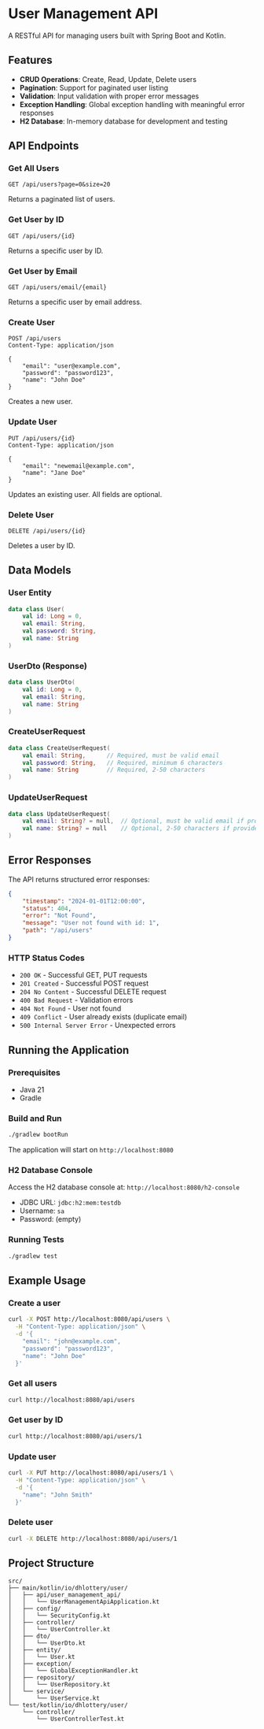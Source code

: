 # User Management API

A RESTful API for managing users built with Spring Boot and Kotlin.

## Features

- **CRUD Operations**: Create, Read, Update, Delete users
- **Pagination**: Support for paginated user listing
- **Validation**: Input validation with proper error messages
- **Exception Handling**: Global exception handling with meaningful error responses
- **H2 Database**: In-memory database for development and testing

## API Endpoints

### Get All Users
```
GET /api/users?page=0&size=20
```
Returns a paginated list of users.

### Get User by ID
```
GET /api/users/{id}
```
Returns a specific user by ID.

### Get User by Email
```
GET /api/users/email/{email}
```
Returns a specific user by email address.

### Create User
```
POST /api/users
Content-Type: application/json

{
    "email": "user@example.com",
    "password": "password123",
    "name": "John Doe"
}
```
Creates a new user.

### Update User
```
PUT /api/users/{id}
Content-Type: application/json

{
    "email": "newemail@example.com",
    "name": "Jane Doe"
}
```
Updates an existing user. All fields are optional.

### Delete User
```
DELETE /api/users/{id}
```
Deletes a user by ID.

## Data Models

### User Entity
```kotlin
data class User(
    val id: Long = 0,
    val email: String,
    val password: String,
    val name: String
)
```

### UserDto (Response)
```kotlin
data class UserDto(
    val id: Long = 0,
    val email: String,
    val name: String
)
```

### CreateUserRequest
```kotlin
data class CreateUserRequest(
    val email: String,      // Required, must be valid email
    val password: String,   // Required, minimum 6 characters
    val name: String        // Required, 2-50 characters
)
```

### UpdateUserRequest
```kotlin
data class UpdateUserRequest(
    val email: String? = null,  // Optional, must be valid email if provided
    val name: String? = null    // Optional, 2-50 characters if provided
)
```

## Error Responses

The API returns structured error responses:

```json
{
    "timestamp": "2024-01-01T12:00:00",
    "status": 404,
    "error": "Not Found",
    "message": "User not found with id: 1",
    "path": "/api/users"
}
```

### HTTP Status Codes
- `200 OK` - Successful GET, PUT requests
- `201 Created` - Successful POST request
- `204 No Content` - Successful DELETE request
- `400 Bad Request` - Validation errors
- `404 Not Found` - User not found
- `409 Conflict` - User already exists (duplicate email)
- `500 Internal Server Error` - Unexpected errors

## Running the Application

### Prerequisites
- Java 21
- Gradle

### Build and Run
```bash
./gradlew bootRun
```

The application will start on `http://localhost:8080`

### H2 Database Console
Access the H2 database console at: `http://localhost:8080/h2-console`
- JDBC URL: `jdbc:h2:mem:testdb`
- Username: `sa`
- Password: (empty)

### Running Tests
```bash
./gradlew test
```

## Example Usage

### Create a user
```bash
curl -X POST http://localhost:8080/api/users \
  -H "Content-Type: application/json" \
  -d '{
    "email": "john@example.com",
    "password": "password123",
    "name": "John Doe"
  }'
```

### Get all users
```bash
curl http://localhost:8080/api/users
```

### Get user by ID
```bash
curl http://localhost:8080/api/users/1
```

### Update user
```bash
curl -X PUT http://localhost:8080/api/users/1 \
  -H "Content-Type: application/json" \
  -d '{
    "name": "John Smith"
  }'
```

### Delete user
```bash
curl -X DELETE http://localhost:8080/api/users/1
```

## Project Structure

```
src/
├── main/kotlin/io/dhlottery/user/
│   ├── api/user_management_api/
│   │   └── UserManagementApiApplication.kt
│   ├── config/
│   │   └── SecurityConfig.kt
│   ├── controller/
│   │   └── UserController.kt
│   ├── dto/
│   │   └── UserDto.kt
│   ├── entity/
│   │   └── User.kt
│   ├── exception/
│   │   └── GlobalExceptionHandler.kt
│   ├── repository/
│   │   └── UserRepository.kt
│   └── service/
│       └── UserService.kt
└── test/kotlin/io/dhlottery/user/
    └── controller/
        └── UserControllerTest.kt
``` 